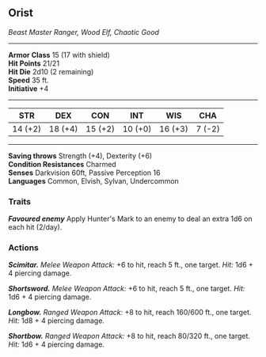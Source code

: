 
<div class="statblock">
<h2>Orist</h2>
<em>Beast Master Ranger, Wood Elf, Chaotic Good</em>
<hr>
<strong>Armor Class</strong> 15 (17 with shield)
<br>
<strong>Hit Points</strong> 21/21
<br>
<strong>Hit Die</strong> 2d10 (2 remaining)
<br>
<strong>Speed</strong> 35 ft.
<br>
<strong>Initiative</strong> +4
<hr>
<table class="ability-table">
  <thead>
    <tr>
      <th>STR</th>
      <th>DEX</th>
      <th>CON</th>
      <th>INT</th>
      <th>WIS</th>
      <th>CHA</th>
    </tr>
  </thead>
  <tbody>
    <tr>
      <td>14 (+2)</td>
      <td>18 (+4)</td>
      <td>15 (+2)</td>
      <td>10 (+0)</td>
      <td>16 (+3)</td>
      <td>7 (-2)</td>
    </tr>
  </tbody>
</table>
<hr>
<strong>Saving throws</strong> Strength (+4), Dexterity (+6) <br>
<strong>Condition Resistances</strong> Charmed <br>
<strong>Senses</strong> Darkvision 60ft, Passive Perception 16<br>
<strong>Languages</strong> Common, Elvish, Sylvan, Undercommon<br>
<h3>Traits</h3>
<p><strong><em>Favoured enemy</em></strong> Apply Hunter's Mark to an enemy to deal an extra 1d6 on each hit (2/day).</p>
<h3>Actions</h3>
<p><strong><em>Scimitar.</em></strong> <em>Melee Weapon Attack:</em> +6 to hit, reach 5 ft., one target. <em>Hit:</em> 1d6 + 4 piercing damage.</p>
<p><strong><em>Shortsword.</em></strong> <em>Melee Weapon Attack:</em> +6 to hit, reach 5 ft., one target. <em>Hit:</em> 1d6 + 4 piercing damage.</p>
<p><strong><em>Longbow.</em></strong> <em>Ranged Weapon Attack:</em> +8 to hit, reach 160/600 ft., one target. <em>Hit:</em> 1d8 + 4 piercing damage.</p>
<p><strong><em>Shortbow.</em></strong> <em>Ranged Weapon Attack:</em> +8 to hit, reach 80/320 ft., one target. <em>Hit:</em> 1d6 + 4 piercing damage.</p>
</div>
